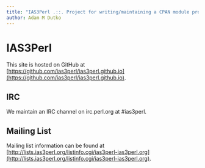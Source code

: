 ```yaml
---
title: "IAS3Perl .::. Project for writing/maintaining a CPAN module providing a Perl interface to IAS3API"
author: Adam M Dutko
---
```


# IAS3Perl

This site is hosted on GitHub at [https://github.com/ias3perl/ias3perl.github.io](https://github.com/ias3perl/ias3perl.github.io). 

## IRC
We maintain an IRC channel on irc.perl.org at #ias3perl.

## Mailing List

Mailing list information can be found at [http://lists.ias3perl.org/listinfo.cgi/ias3perl-ias3perl.org](http://lists.ias3perl.org/listinfo.cgi/ias3perl-ias3perl.org).

